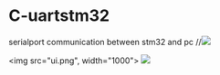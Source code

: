 # C-uartstm32
serialport communication between stm32 and pc
//<img src="YOUR URL" width="YOUR_WIDTH" height="YOUR_HEIGHT">


<img src="ui.png", width="1000">
<img src="https://github.com/Junhokim0103/C-uartstm32/ui.png" width="500">
